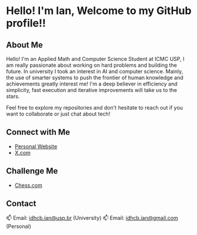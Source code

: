 # Hello! I'm Ian, Welcome to my GitHub profile!!

## About Me
Hello! I'm an Applied Math and Computer Science Student at ICMC USP, I am really passionate about working on hard problems and building the future. In university I took an interest in AI and computer science. Mainly, the use of smarter systems to push the frontier of human knowledge and achievements greatly interest me! I'm a deep believer in efficiency and simplicity, fast execution and iterative improvements will take us to the stars.

Feel free to explore my repositories and don't hesitate to reach out if you want to collaborate or just chat about tech!

## Connect with Me
- [Personal Website](http://iansmainframe.tech)
- [X.com](https://x.com/IIdhcb)

## Challenge Me
- [Chess.com](https://link.chess.com/play/yuJnWe)

## Contact
📫 Email: idhcb.ian@usp.br (University)
📫 Email: idhcb.ian@gmail.com (Personal)

